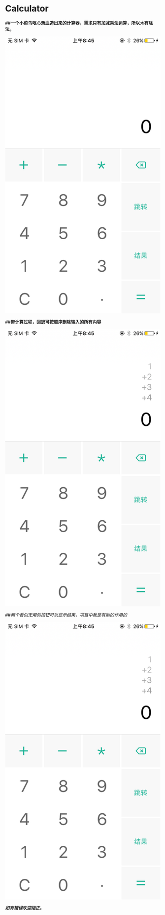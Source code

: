 # Calculator

##**一个小菜鸟呕心沥血造出来的计算器，需求只有加减乘法运算，所以木有除法。**

![Image text](https://github.com/ZhangZiyao/Calculator/blob/master/Calculator/IMG_0046.PNG)


##__带计算过程，回退可按顺序删除输入的所有内容__


![Image text](https://github.com/ZhangZiyao/Calculator/blob/master/Calculator/IMG_0047.PNG)


##*两个看似无用的按钮可以显示结果，项目中我是有别的作用的*


![Image text](https://github.com/ZhangZiyao/Calculator/blob/master/Calculator/IMG_0047.PNG)


___如有错误欢迎指正。___
